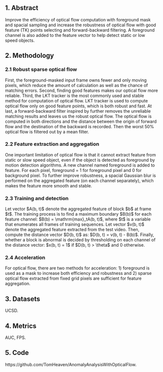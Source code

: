 <h2>1. Abstract</h2>
Improve the efficiency of optical flow computation with foreground mask and spacial sampling and increase the robustness of optical flow with good feature (TK) points selecting and forward-backward filtering. A foreground channel is also added to the feature vector to help detect static or low speed objects.
<h2>2. Methodology</h2>
<h3>2.1 Robust sparse optical flow</h3>
First, the foreground-masked input frame owns fewer and only moving pixels, which reduce the amount of calculation as well as the chance of matching errors. Second, finding good features makes our optical flow more reliable. Third, the LKT tracker is the most commonly used and stable method for computation of optical flow. LKT tracker is used to compute optical flow only on good feature points, which is both robust and fast. At last, a forward-backward filter inspired by further removes the unreliable matching results and leaves us the robust optical flow. The optical flow is computed in both directions and the distance between the origin of forward flow and the destination of the backward is recorded. Then the worst 50% optical flow is filtered out by a mean filter.
<h3>2.2 Feature extraction and aggregation</h3>
One important limitation of optical flow is that it cannot extract feature from static or slow speed object, even if the object is detected as foreground by motion detection algorithms. A new channel named foreground is added to feature. For each pixel, foreground = 1 for foreground pixel and 0 for background pixel. To further improve robustness, a spacial Gaussian blur is performed on the aggregated feature (on each channel separately), which makes the feature more smooth and stable.
<h3>2.3 Training and detection</h3>
Let vector $A(b, t)$ denote the aggregated feature of block $b$ at frame $t$. The training process is to find a maximum boundary $B(b)$ for each feature channel: $B(b) = \mathrm{max}_tA(b, t)$, where $t$ is a variable that enumerates all frames of training sequences. Let vector $v(b, t)$ denote the aggregated feature extracted from the test video. Then, compute the distance vector $D(b, t)$ as: $D(b, t) = v(b, t) - B(b)$. Finally, whether a block is abnormal is decided by thresholding on each channel of the distance vector: $x(b, t) = 1$ if $D(b, t) > \theta$ and 0 otherwise.
<h3>2.4 Acceleration</h3>
For optical flow, there are two methods for acceleration: 1) foreground is used as a mask to increase both efficiency and robustness and 2) sparse optical flow extracted from fixed grid pixels are sufficient for feature aggregation.
<h2>3. Datasets</h2>
UCSD.
<h2>4. Metrics</h2>
AUC, FPS.
<h2>5. Code</h2>
https://github.com/TomHeaven/AnomalyAnalysisWithOpticalFlow.